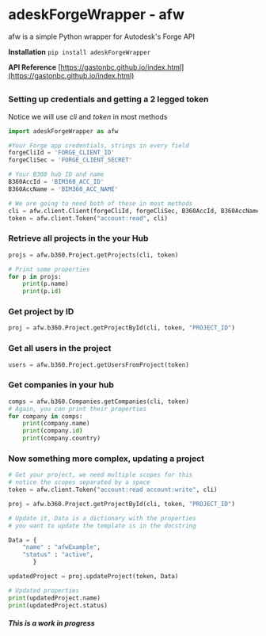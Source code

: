 # adeskForgeWrapper - afw

afw is a simple Python wrapper for Autodesk's Forge API

**Installation** `pip install adeskForgeWrapper`

**API Reference** [https://gastonbc.github.io/index.html](https://gastonbc.github.io/index.html)

##
### Setting up credentials and getting a 2 legged token
Notice we will use *cli* and *token* in most methods
```Python
import adeskForgeWrapper as afw

#Your Forge app credentials, strings in every field
forgeCliId = 'FORGE_CLIENT_ID'
forgeCliSec = 'FORGE_CLIENT_SECRET'

# Your B360 hub ID and name
B360AccId = 'BIM360_ACC_ID'
B360AccName = 'BIM360_ACC_NAME'

# We are going to need both of these in most methods
cli = afw.client.Client(forgeCliId, forgeCliSec, B360AccId, B360AccName)
token = afw.client.Token("account:read", cli)
```

### Retrieve all projects in the your Hub
```Python
projs = afw.b360.Project.getProjects(cli, token)

# Print some properties
for p in projs:
    print(p.name)
    print(p.id)
```
### Get project by ID
```Python
proj = afw.b360.Project.getProjectById(cli, token, "PROJECT_ID")
```
### Get all users in the project
```Python
users = afw.b360.Project.getUsersFromProject(token)
```
### Get companies in your hub
```Python
comps = afw.b360.Companies.getCompanies(cli, token)
# Again, you can print their properties
for company in comps:
    print(company.name)
    print(company.id)
    print(company.country)
```

### Now something more complex, updating a project
```Python
# Get your project, we need multiple scopes for this
# notice the scopes separated by a space
token = afw.client.Token("account:read account:write", cli)

proj = afw.b360.Project.getProjectById(cli, token, "PROJECT_ID")

# Update it, Data is a dictionary with the properties 
# you want to update the template is in the docstring

Data = {
	"name" : "afwExample",
	"status" : "active",
       }

updatedProject = proj.updateProject(token, Data)

# Updated properties
print(updatedProject.name)
print(updatedProject.status)
```
##### ***This is a work in progress***
